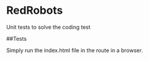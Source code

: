 RedRobots
=====================

Unit tests to solve the coding test


##Tests

Simply run the index.html file in the route in a browser.
